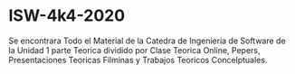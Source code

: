 # ISW-4k4-2020
Se encontrara Todo el Material de la Catedra de Ingenieria de Software de la Unidad 1 parte Teorica dividido por Clase Teorica Online, Pepers, Presentaciones Teoricas Filminas y Trabajos Teoricos Concelptuales.
